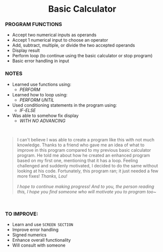  **<h1 align="center">Basic Calculator</h1>**

### **PROGRAM FUNCTIONS**
- Accept two numerical inputs as operands
- Accept 1 numerical input to choose an operator
- Add, subtract, multiple, or divide the two accepted operands
- Display result
- Perform loop (to continue using the basic calculator or stop program)
- Basic error handling in input

### **NOTES**
- Learned use functions using:
    - _PERFORM_
- Learned how to loop using:
    - _PERFORM UNTIL_
- Used conditioning statements in the program using:
    - _IF-ELSE_
- Was able to somehow fix display
    - _WITH NO ADVANCING_

<br/>

> I can't believe I was able to create a program like this with not much knowledge. Thanks to a friend who gave me an idea of what to improve in this program compared to my previous basic calculator program. He told me about how he created an enhanced program based on my first one, mentioning that it has a loop. Feeling challenged and suddenly motivated, I decided to do the same without looking at his code. Fortunately, this program ran; it just needed a few more fixes! <i>Thanks, Lou!</i> <br/><br/><i>I hope to continue making progress! And to you, the person reading this, I hope you find someone who will motivate you to program too~</i>

<br/>


### **TO IMPROVE:**
- Learn and use `SCREEN SECTION`
- Improve error handling
- Signed numerics
- Enhance overall functionality
- Will consult with someone

